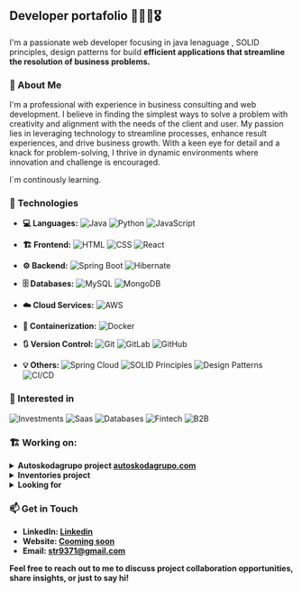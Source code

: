 ## Developer portafolio 🚀💸💡🎖️

I'm a passionate web developer focusing in java lenaguage , SOLID principles, design patterns for build **efficient applications that streamline the resolution of business problems.**

### 🚀 About Me

I'm a professional with experience in business consulting and web development. I believe in finding the simplest ways to solve a problem with creativity and alignment with the needs of the client and user.
My passion lies in leveraging technology to streamline processes, enhance result experiences, and drive business growth. With a keen eye for detail and a knack for problem-solving, I thrive in dynamic environments where innovation and challenge is encouraged.

I´m continously learning.


### 🔧 Technologies
- **:computer: Languages:**  ![Java](https://img.shields.io/badge/Java-FF0000?style=for-the-badge&logo=java&logoColor=white&labelColor=black) ![Python](https://img.shields.io/badge/Python-3776AB?style=for-the-badge&logo=python&logoColor=white&labelColor=black) ![JavaScript](https://img.shields.io/badge/JavaScript-F7DF1E?style=for-the-badge&logo=javascript&logoColor=yellow&labelColor=black)
- **:building_construction: Frontend:**  ![HTML](https://img.shields.io/badge/HTML5-E34F26?style=for-the-badge&logo=html5&logoColor=white&labelColor=black) ![CSS](https://img.shields.io/badge/CSS3-1572B6?style=for-the-badge&logo=css3&logoColor=white&labelColor=black) ![React](https://img.shields.io/badge/React-61DAFB?style=for-the-badge&logo=react&logoColor=white&labelColor=black)

- **:gear: Backend:**  ![Spring Boot](https://img.shields.io/badge/Spring_Boot-6DB33F?style=for-the-badge&logo=spring-boot&labelColor=black) ![Hibernate](https://img.shields.io/badge/Hibernate-59666C?style=for-the-badge&logo=hibernate&labelColor=black)
- **:file_cabinet: Databases:**  ![MySQL](https://img.shields.io/badge/MySQL-4479A1?style=for-the-badge&logo=mysql&logoColor=white&labelColor=black) ![MongoDB](https://img.shields.io/badge/MongoDB-47A248?style=for-the-badge&logo=mongodb&logoColor=white&labelColor=black)
- **:cloud: Cloud Services:**  ![AWS](https://img.shields.io/badge/AWS-232F3E?style=for-the-badge&logo=amazon-aws&logoColor=white&labelColor=black)
- **:whale: Containerization:**  ![Docker](https://img.shields.io/badge/Docker-2496ED?style=for-the-badge&logo=docker&logoColor=white&labelColor=black)
- **:arrows_clockwise: Version Control:**  ![Git](https://img.shields.io/badge/Git-F05032?style=for-the-badge&logo=git&logoColor=white&labelColor=black) ![GitLab](https://img.shields.io/badge/GitLab-FCA121?style=for-the-badge&logo=gitlab&logoColor=white&labelColor=black) ![GitHub](https://img.shields.io/badge/GitHub-181717?style=for-the-badge&logo=github&logoColor=white&labelColor=black)
- **:bulb: Others:**  ![Spring Cloud](https://img.shields.io/badge/Spring_Cloud-6DB33F?style=for-the-badge&logo=spring-cloud&logoColor=green&labelColor=black) ![SOLID Principles](https://img.shields.io/badge/SOLID_Principles-007396?style=for-the-badge&labelColor=black) ![Design Patterns](https://img.shields.io/badge/Design_Patterns-757575?style=for-the-badge&labelColor=black) ![CI/CD](https://img.shields.io/badge/CI%2FCD-0170FE?style=for-the-badge&logo=github-actions&logoColor=white&labelColor=black)

### 🎯 Interested in
![Investments](https://img.shields.io/badge/Investments-007bff?style=for-the-badge&logoColor=white&labelColor=black)
![Saas](https://img.shields.io/badge/Saas-49aaff?style=for-the-badge&logoColor=white&labelColor=black)
![Databases](https://img.shields.io/badge/Databases-49cc90?style=for-the-badge&logoColor=white&labelColor=black)
![Fintech](https://img.shields.io/badge/Fintech-1d8a78?style=for-the-badge&logoColor=white&labelColor=black)
![B2B](https://img.shields.io/badge/B2B-0052cc?style=for-the-badge&logoColor=white&labelColor=black)

### 🏗️ Working on: 
<details>
<summary><strong> Autoskodagrupo project <a href="https://autoskodagrupo.com">autoskodagrupo.com</a></strong></summary>
- A virtual spare parts catalog to drive lead generation for a local auto repair business.
- **stack:** Java, Spring Boot, MySQL, React, aws
</details>
<details>
<summary><strong> Inventories project </summary>
- Intelligent inventory management system integrating with related information databases to drive intelligent decision-making geared towards enhancing company profitability.
- **stack:** Java, Spring Boot, MySQL, React, aws
</details>
<details>
<summary>Looking for</summary>
<ul>I am seeking opportunities for collaboration on Java development projects incorporating cloud technologies, both SQL and NoSQL databases, among other aspects.</ul>
<ul>I am seeking assistance with CSS to enhance UX/UI design.</ul>
</details>
  
### 📫 Get in Touch

- LinkedIn: [Linkedin](https://www.linkedin.com/in/sebastiantorres2121/)
- Website: [Cooming soon](https://www.yourwebsite.com)
- Email: [str9371@gmail.com](mailto:str9371@gmail.com)

Feel free to reach out to me to discuss project collaboration opportunities, share insights, or just to say hi!
